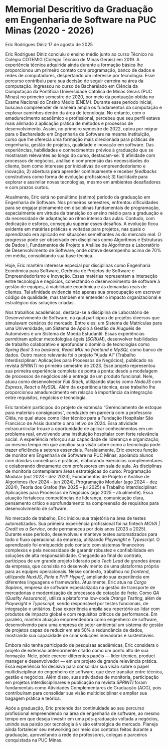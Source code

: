 # Memorial Descritivo da Graduação em Engenharia de Software na PUC Minas (2020 - 2026)

Eric Rodrigues Diniz
17 de agosto de 2025

Eric Rodrigues Diniz concluiu o ensino médio junto ao curso Técnico no Colégio COTEMIG (Colégio Técnico de Minas Gerais) em 2019. A experiência técnica adquirida ainda durante a formação básica lhe proporcionou um primeiro contato com programação, banco de dados e redes de computadores, despertando um interesse por tecnologia. Esse percurso contribuiu para sua decisão de seguir carreira na área da computação. Ingressou no curso de Bacharelado em Ciência da Computação da Pontifícia Universidade Católica de Minas Gerais (PUC Minas) no primeiro semestre de 2020, por meio da pontuação obtida no Exame Nacional do Ensino Médio (ENEM). Durante esse período inicial, buscava compreender de maneira ampla os fundamentos da computação e explorar caminhos dentro da área de tecnologia. No entanto, com o amadurecimento acadêmico e profissional, percebeu que seu perfil estava mais alinhado à aplicação prática de métodos e processos de desenvolvimento. Assim, no primeiro semestre de 2022, optou por migrar para o Bacharelado em Engenharia de Software na mesma instituição, curso que lhe oferecia uma formação mais direcionada para práticas de engenharia, gestão de projetos, qualidade e inovação em software. Das experiências, habilidades e conhecimentos prévios à graduação que se mostraram relevantes ao longo do curso, destacam-se: 1) afinidade com processos de negócios, análise e compreensão das necessidades do cliente, bem como interesse por iniciativas de empreendedorismo e inovação; 2) abertura para aprender continuamente e receber *feedbacks* construtivos como forma de evolução profissional; 3) facilidade para explorar e assimilar novas tecnologias, mesmo em ambientes desafiadores e com prazos curtos.

Atualmente, Eric está no penúltimo (sétimo) período da graduação em Engenharia de Software. Nos primeiros semestres, enfrentou dificuldades para se engajar plenamente em disciplinas fundamentais de programação, especialmente em virtude da transição do ensino médio para a graduação e da necessidade de adaptação ao ritmo intenso das aulas. Contudo, com dedicação e esforço, conseguiu superar esses desafios. A evolução ficou evidente em matérias práticas e voltadas para projetos, nas quais o aprendizado era aplicado em situações semelhantes às do mercado real. O progresso pode ser observado em disciplinas como Algoritmos e Estruturas de Dados I, Fundamentos de Projeto e Análise de Algoritmos e Laboratório de Desenvolvimento de Software, onde obteve desempenho acima de 70% em média, consolidando sua base técnica.

Hoje, Eric mantém interesse especial por disciplinas como Engenharia Econômica para Software, Gerência de Projetos de Software e Empreendedorismo e Inovação. Essas matérias representam a interseção entre tecnologia e negócios, conectando o desenvolvimento de software à gestão de equipes, à viabilidade econômica e às demandas reais de clientes. Tal afinidade evidencia não apenas sua preocupação em escrever código de qualidade, mas também em entender o impacto organizacional e estratégico das soluções criadas.

Nos trabalhos acadêmicos, destaca-se a disciplina de Laboratório de Desenvolvimento de Software, na qual participou de projetos diversos que simulavam cenários de mercado. Entre eles: um Sistema de Matrículas para uma Universidade, um Sistema de Apoio à Gestão de Aluguéis de Automóveis e um Sistema de Moeda Estudantil. Essas experiências permitiram aplicar metodologias ágeis (*SCRUM*), desenvolver habilidades de trabalho colaborativo e aprofundar o domínio de tecnologias como *Spring Boot* 3 no *backend*, *React MUI* no *frontend* e *MySQL* como banco de dados. Outro marco relevante foi o projeto “Ajuda Aí” (Trabalho Interdisciplinar: Aplicações para Processos de Negócios), publicado na revista *SPRINTI* no primeiro semestre de 2023. Esse projeto representou sua primeira experiência completa de ponta a ponta: desde a modelagem de processos de negócios até a entrega de um produto funcional. Nele, atuou como desenvolvedor *Full Stack*, utilizando stacks como *NodeJS* com *Express*, *React* e *MySQL*. Além da experiência técnica, esse trabalho lhe proporcionou amadurecimento em relação à importância da integração entre requisitos, negócios e tecnologia.

Eric também participou do projeto de extensão “Gerenciamento de estoque para materiais consignados”, conduzido em parceria com a professora Cléia, no qual atuou como líder técnico para a Fundação Hospitalar São Francisco de Assis durante o ano letivo de 2024. Essa atividade extracurricular trouxe a oportunidade de aplicar conhecimentos em um problema real, envolvendo uma instituição hospitalar com forte relevância social. A experiência reforçou sua capacidade de liderança e organização, ao mesmo tempo em que ampliou sua visão sobre como a tecnologia pode trazer eficiência a setores essenciais. Paralelamente, Eric exerceu função de monitor em Engenharia de Software na PUC Minas, apoiando alunos com dúvidas conceituais e práticas, elaborando exercícios complementares e colaborando diretamente com professores em sala de aula. As disciplinas de monitoria contemplaram áreas estratégicas do curso: Programação Modular (out 2023 – dez 2023), Fundamentos de Projeto e Análise de Algoritmos (fev 2024 – jun 2024), Programação Modular (ago 2024 – dez 2024), Teoria dos Grafos (fev 2025 – jul 2025) e Trabalho Interdisciplinar: Aplicações para Processos de Negócios (ago 2025 – atualmente). Essa atuação fortaleceu competências de liderança, comunicação clara, pensamento crítico e aprofundamento na compreensão de requisitos para desenvolvimento de software.

No mercado de trabalho, Eric iniciou sua trajetória na área de testes automatizados. Sua primeira experiência profissional foi na fintech *MOVA | Credit as a Service*, onde permaneceu por dois anos (2023 a 2025). Durante esse período, desenvolveu e manteve testes automatizados para todo o fluxo operacional da empresa, utilizando *Playwright* e *Typescript*. O aprendizado foi enriquecido pelo contato com sistemas financeiros complexos e pela necessidade de garantir robustez e confiabilidade em soluções de alta responsabilidade. Chegando ao final do contrato, participou de um grande projeto liderado pelo *Tech Lead* de grandes áreas da empresa, que consistia no desenvolvimento de uma plataforma própria para as equipes operacionais. Nesse contexto, trabalhou no *frontend*, utilizando *NuxtJS*, *Pinia* e *PHP Hyperf*, ampliando sua experiência em diferentes linguagens e frameworks. Atualmente, Eric atua na *Cargo Sapiens*, empresa de software especializada na gestão de transporte de mercadorias e modernização de processos de cotação de frete. Como *QA* (*Quality Assurance*), utiliza a plataforma low-code *Orange Testing*, além de *Playwright* e *Typescript*, sendo responsável por testes funcionais, de integração e unitários. Essa experiência amplia seu repertório ao lidar com produtos de impacto global e com requisitos críticos de performance. Em paralelo, mantém atuação empreendedora como engenheiro de software, desenvolvendo para uma empresa do setor ambiental um sistema de gestão de projetos capaz de reduzir em até 50% a redundância de dados, mostrando sua capacidade de criar soluções inovadoras e sustentáveis.

Embora não tenha participado de pesquisas acadêmicas, Eric considera o projeto de extensão anteriormente citado como um ponto alto de sua formação. Nele, pôde exercer diferentes papéis — líder técnico, product manager e desenvolvedor — em um projeto de grande relevância prática. Essa experiência foi decisiva para consolidar sua visão sobre o papel multidisciplinar do engenheiro de software, que deve transitar entre técnica, gestão e negócios. Além disso, suas atividades de monitoria, participação em projetos interdisciplinares e publicação na revista *SPRINTI* foram fundamentais como Atividades Complementares de Graduação (ACG), pois contribuíram para consolidar sua visão multidisciplinar e ampliar sua bagagem prática e teórica.

Após a graduação, Eric pretende dar continuidade ao seu percurso profissional empreendendo na área de engenharia de software, ao mesmo tempo em que deseja investir em uma pós-graduação voltada a negócios, unindo sua paixão por tecnologia à visão estratégica de mercado. Planeja ainda fortalecer seu networking por meio dos contatos feitos durante a graduação, aproveitando a rede de professores, colegas e parceiros conquistada na PUC Minas.
